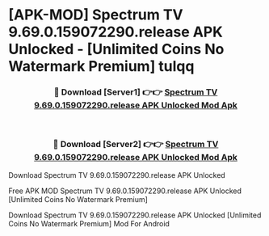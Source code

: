# [APK-MOD] Spectrum TV 9.69.0.159072290.release APK Unlocked - [Unlimited Coins No Watermark Premium] tulqq



<div align="center">
<h3>🔴 Download [Server1] 👉👉 <a href="https://momento.my/?title=Spectrum_TV_9.69.0.159072290.release_APK_Unlocked">Spectrum TV 9.69.0.159072290.release APK Unlocked Mod Apk</a></h3><br>

<h3>🔴 Download [Server2] 👉👉 <a href="https://momento.my/?title=Spectrum_TV_9.69.0.159072290.release_APK_Unlocked">Spectrum TV 9.69.0.159072290.release APK Unlocked Mod Apk</a></h3>
</div>



Download Spectrum TV 9.69.0.159072290.release APK Unlocked 

Free APK MOD Spectrum TV 9.69.0.159072290.release APK Unlocked [Unlimited Coins No Watermark Premium]

Download Spectrum TV 9.69.0.159072290.release APK Unlocked [Unlimited Coins No Watermark Premium] Mod For Android
